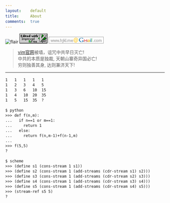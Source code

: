 ```yaml
---
layout:    default
title:     About
comments:  true
---
```


![flair](http://stackoverflow.com/users/flair/348785.png)
![vim](/img/love-vim.gif)
![gmail](/img/gmail.png)

> [vim官网](http://www.vim.org/)被墙，诅咒中共早日灭亡!  
> 中共的本质是独裁, 天朝山寨奇异国必亡!  
> 穷则独善其身, 达则兼济天下!  

---------------------------------
      
    1   1   1   1   1
    1   2   3   4   5
    1   3   6   10  15
    1   4   10  20  35
    1   5   15  35  ?

    $ python
    >>> def f(n,m):
    ...   if n==1 or m==1:
    ...     return 1
    ...   else:
    ...     return f(n,m-1)+f(n-1,m)
    ... 
    >>> f(5,5)
    ?
    
    $ scheme
    >>> (define s1 (cons-stream 1 s1))
    >>> (define s2 (cons-stream 1 (add-streams (cdr-stream s1) s2)))
    >>> (define s3 (cons-stream 1 (add-streams (cdr-stream s2) s3)))
    >>> (define s4 (cons-stream 1 (add-streams (cdr-stream s3) s4)))
    >>> (define s5 (cons-stream 1 (add-streams (cdr-stream s4) s5)))
    >>> (stream-ref s5 5)
    ?
